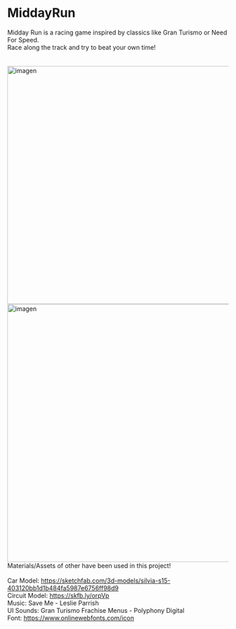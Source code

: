 # MiddayRun
Midday Run is a racing game inspired by classics like Gran Turismo or Need For Speed.<br/> 
Race along the track and try to beat your own time!<br/> 
<br/>  
<img width="834" height="542" alt="imagen" src="https://github.com/user-attachments/assets/1f0b16f6-f58e-4700-ad60-1350b3f47f6e" />
<br/> 
<img width="1045" height="587" alt="imagen" src="https://github.com/user-attachments/assets/a62d1ba4-c748-4238-89cf-e6ad0abbc52a" />
<br/> 
Materials/Assets of other have been used in this project!<br/>  
Car Model: https://sketchfab.com/3d-models/silvia-s15-403120bb1d1b484fa5987e6756ff98d9<br/> 
Circuit Model: https://skfb.ly/orpVp<br/> 
Music: Save Me - Leslie Parrish<br/> 
UI Sounds: Gran Turismo Frachise Menus - Polyphony Digital<br/> 
Font: https://www.onlinewebfonts.com/icon<br/> 
